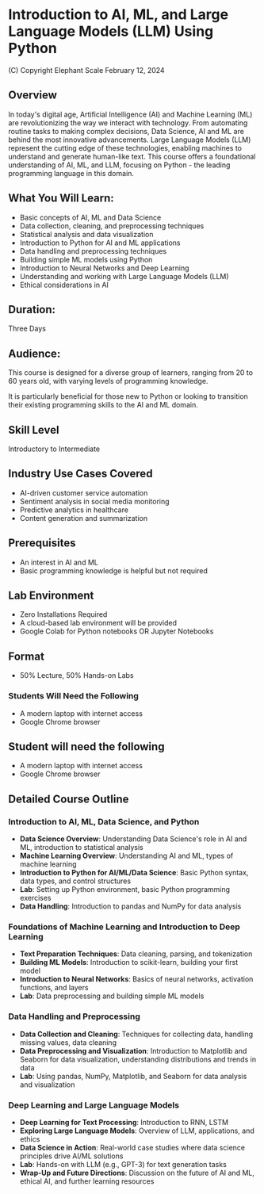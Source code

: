 # Introduction to AI, ML, and Large Language Models (LLM) Using Python

(C) Copyright Elephant Scale
February 12, 2024

## Overview

In today's digital age, Artificial Intelligence (AI) and Machine Learning (ML) are revolutionizing the way we interact with technology. 
From automating routine tasks to making complex decisions, Data Science, AI and ML are behind the most innovative advancements. 
Large Language Models (LLM) represent the cutting edge of these technologies, enabling machines to understand and generate human-like text. 
This course offers a foundational understanding of AI, ML, and LLM, focusing on Python - the leading programming language in this domain.

## What You Will Learn:

- Basic concepts of AI, ML and Data Science
- Data collection, cleaning, and preprocessing techniques
- Statistical analysis and data visualization
- Introduction to Python for AI and ML applications
- Data handling and preprocessing techniques
- Building simple ML models using Python
- Introduction to Neural Networks and Deep Learning
- Understanding and working with Large Language Models (LLM)
- Ethical considerations in AI

## Duration:

Three Days

## Audience:

This course is designed for a diverse group of learners, ranging from 20 to 60 years old, with varying levels of programming knowledge.

It is particularly beneficial for those new to Python or looking to transition their existing programming skills to the AI and ML domain.

## Skill Level

Introductory to Intermediate

## Industry Use Cases Covered

- AI-driven customer service automation
- Sentiment analysis in social media monitoring
- Predictive analytics in healthcare
- Content generation and summarization

## Prerequisites

- An interest in AI and ML
- Basic programming knowledge is helpful but not required

## Lab Environment

- Zero Installations Required
- A cloud-based lab environment will be provided
- Google Colab for Python notebooks OR Jupyter Notebooks

## Format

- 50% Lecture, 50% Hands-on Labs

### Students Will Need the Following

- A modern laptop with internet access
- Google Chrome browser

## Student will need the following

- A modern laptop with internet access
- Google Chrome browser


## Detailed Course Outline

### Introduction to AI, ML, Data Science, and Python

- **Data Science Overview**: Understanding Data Science's role in AI and ML, introduction to statistical analysis
- **Machine Learning Overview**: Understanding AI and ML, types of machine learning
- **Introduction to Python for AI/ML/Data Science**: Basic Python syntax, data types, and control structures
- **Lab**: Setting up Python environment, basic Python programming exercises
- **Data Handling**: Introduction to pandas and NumPy for data analysis

### Foundations of Machine Learning and Introduction to Deep Learning

- **Text Preparation Techniques**: Data cleaning, parsing, and tokenization
- **Building ML Models**: Introduction to scikit-learn, building your first model
- **Introduction to Neural Networks**: Basics of neural networks, activation functions, and layers
- **Lab**: Data preprocessing and building simple ML models

### Data Handling and Preprocessing

- **Data Collection and Cleaning**: Techniques for collecting data, handling missing values, data cleaning
- **Data Preprocessing and Visualization**: Introduction to Matplotlib and Seaborn for data visualization, understanding distributions and trends in data
- **Lab**: Using pandas, NumPy, Matplotlib, and Seaborn for data analysis and visualization


### Deep Learning and Large Language Models

- **Deep Learning for Text Processing**: Introduction to RNN, LSTM
- **Exploring Large Language Models**: Overview of LLM, applications, and ethics
- **Data Science in Action**: Real-world case studies where data science principles drive AI/ML solutions
- **Lab**: Hands-on with LLM (e.g., GPT-3) for text generation tasks
- **Wrap-Up and Future Directions**: Discussion on the future of AI and ML, ethical AI, and further learning resources


